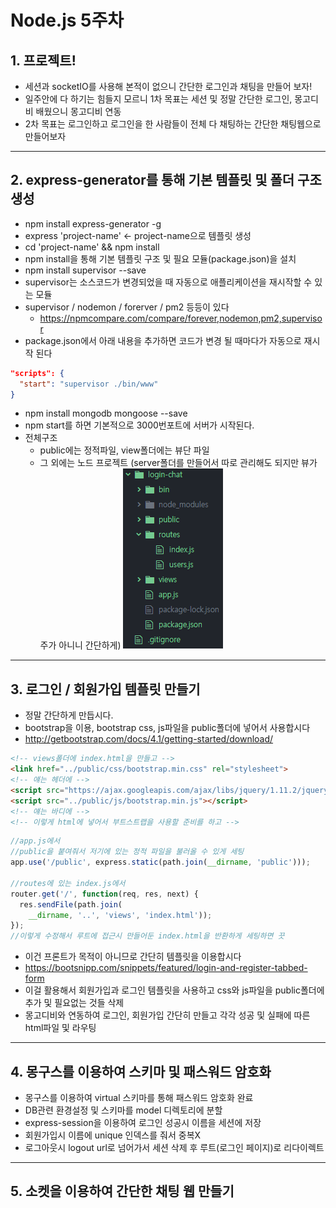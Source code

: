 Node.js 5주차
=============

##  1. 프로젝트!

* 세션과 socketIO를 사용해 본적이 없으니 간단한 로그인과 채팅을 만들어 보자!
* 일주안에 다 하기는 힘들지 모르니 1차 목표는 세션 및 정말 간단한 로그인, 몽고디비 배웠으니 몽고디비 연동
* 2차 목표는 로그인하고 로그인을 한 사람들이 전체 다 채팅하는 간단한 채팅웹으로 만들어보자

------------------------------------------------------------------------------

##  2. express-generator를 통해 기본 템플릿 및 폴더 구조 생성

* npm install express-generator -g
* express 'project-name' <- project-name으로 템플릿 생성
* cd 'project-name' && npm install
* npm install을 통해 기본 템플릿 구조 및 필요 모듈(package.json)을 설치
* npm install supervisor --save
* supervisor는 소스코드가 변경되었을 때 자동으로 애플리케이션을 재시작할 수 있는 모듈
* supervisor / nodemon / forerver / pm2 등등이 있다
  * https://npmcompare.com/compare/forever,nodemon,pm2,supervisor
* package.json에서 아래 내용을 추가하면 코드가 변경 될 때마다가 자동으로 재시작 된다

```json
"scripts": {
  "start": "supervisor ./bin/www"
}
```

* npm install mongodb mongoose --save
* npm start를 하면 기본적으로 3000번포트에 서버가 시작된다.
* 전체구조
  * public에는 정적파일, view폴더에는 뷰단 파일
  * 그 외에는 노드 프로젝트 (server폴더를 만들어서 따로 관리해도 되지만 뷰가 주가 아니니 간단하게)
![structure](./images/structure.PNG)

------------------------------------------------------------------------------

##  3. 로그인 / 회원가입 템플릿 만들기

* 정말 간단하게 만듭시다.
* bootstrap을 이용, bootstrap css, js파일을 public폴더에 넣어서 사용합시다
* http://getbootstrap.com/docs/4.1/getting-started/download/

```html
<!-- views폴더에 index.html을 만들고 -->
<link href="../public/css/bootstrap.min.css" rel="stylesheet">
<!-- 얘는 헤더에 -->
<script src="https://ajax.googleapis.com/ajax/libs/jquery/1.11.2/jquery.min.js"></script>
<script src="../public/js/bootstrap.min.js"></script>
<!-- 얘는 바디에 -->
<!-- 이렇게 html에 넣어서 부트스트랩을 사용할 준비를 하고 -->
```
```Javascript
//app.js에서
//public을 붙여줘서 저기에 있는 정적 파일을 불러올 수 있게 세팅
app.use('/public', express.static(path.join(__dirname, 'public')));

//routes에 있는 index.js에서
router.get('/', function(req, res, next) {
  res.sendFile(path.join(
    __dirname, '..', 'views', 'index.html'));
});
//이렇게 수정해서 루트에 접근시 만들어둔 index.html을 반환하게 세팅하면 끗
```

* 이건 프론트가 목적이 아니므로 간단히 템플릿을 이용합시다
* https://bootsnipp.com/snippets/featured/login-and-register-tabbed-form
* 이걸 활용해서 회원가입과 로그인 템플릿을 사용하고 css와 js파일을 public폴더에 추가 및 필요없는 것들 삭제
* 몽고디비와 연동하여 로그인, 회원가입 간단히 만들고 각각 성공 및 실패에 따른 html파일 및 라우팅

------------------------------------------------------------------------------

##  4. 몽구스를 이용하여 스키마 및 패스워드 암호화

* 몽구스를 이용하여 virtual 스키마를 통해 패스워드 암호화 완료
* DB관련 환경설정 및 스키마를 model 디렉토리에 분할
* express-session을 이용하여 로그인 성공시 이름을 세션에 저장
* 회원가입시 이름에 unique 인덱스를 줘서 중복X
* 로그아웃시 logout url로 넘어가서 세션 삭제 후 루트(로그인 페이지)로 리다이렉트

------------------------------------------------------------------------------

##  5. 소켓을 이용하여 간단한 채팅 웹 만들기
